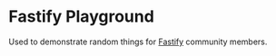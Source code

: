 # Fastify Playground
Used to demonstrate random things for [Fastify](https://fastify.dev/) community members.
